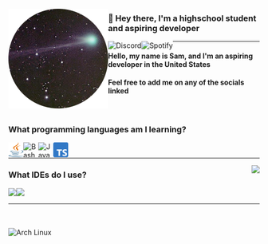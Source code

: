 <!--- Thanks to LlamaLad7 and Koding dev for the inspiration! https://github.com/LlamaLad7/LlamaLad7 https://github.com/KodingDev --->

<img 
     align="left" alt="Avatar" width="200px" 
     src="https://github.com/Scherso/Scherso/blob/main/assets/Scherso.png" 
/>

<h3 align="left">
     
   👋 Hey there, I'm a highschool student and aspiring developer
     
</h3>

<!--- Drawing the Spotify and Discord logos behind the page break, href is a link to the corresponding links. --->

<a href="https://discordapp.com/users/492816296103378948">
     <img 
          align="left" alt="Discord"
          src="https://img.shields.io/badge/-Salmon%232355-5865F2?&style=flat-square&logo=discord&logoColor=white"
     />
</a>
       
<a href="https://open.spotify.com/user/7xiu2hms0kghfyn9b2iw91dms?si=QyYfNVUVQQ-E89r2sDZXHA">
     <img 
          align="left" alt="Spotify" 
          src="https://img.shields.io/badge/-sam-1DB954?&style=flat-square&logo=spotify&logoColor=white"
     />
</a>

---

#### Hello, my name is Sam, and I'm an aspiring developer in the United States
#### Feel free to add me on any of the socials linked

<br /> 

### What programming languages am I learning?

<a href="https://www.java.com/en/download/help/whatis_java.html">
     <img 
         align="left" alt="Java" width="30px" height="30" 
         src="https://github.com/Scherso/Scherso/blob/main/assets/java.svg"
     />
</a>

<a href="https://www.gnu.org/software/bash/">
     <img 
         align="left" alt="Bash" width="30" height="30" 
         src="https://upload.wikimedia.org/wikipedia/commons/4/4b/Bash_Logo_Colored.svg" 
     />
</a>

<a href="https://javascript.com/">
     <img 
         align="left" alt="JavaScript" width="30" height="30" 
         src="https://upload.wikimedia.org/wikipedia/commons/6/6a/JavaScript-logo.png" 
     />
</a>

<a href="https://www.typescriptlang.org/">
     <img 
         align="left" alt="TypeScript" width="30" height="30" 
         src="https://github.com/Scherso/Scherso/blob/main/assets/ts.png" 
     />
</a> 

<br />

---

<!---
<img align="right"
     src="https://github-readme-stats.vercel.app/api?username=Scherso&count_private=true&text_color=444E59&title_color=444E59#gh-light-mode-only"
/>
--->

<img align="right"
     src="https://github-readme-stats.vercel.app/api?username=Scherso&border_color=2E343B&bg_color=0D1117&text_color=C9D1D9&title_color=C9D1D9&count_private=true#gh-dark-mode-only"
/>
          
### What IDEs do I use?

<a href="https://www.jetbrains.com/idea/">
     <img 
         align="left" height="30" 
         src="https://resources.jetbrains.com/storage/products/company/brand/logos/IntelliJ_IDEA_icon.svg"
     />
</a>

<a href="https://code.visualstudio.com/">
     <img 
         align="left" height="30" 
         src="https://user-images.githubusercontent.com/674621/71187801-14e60a80-2280-11ea-94c9-e56576f76baf.png"
     />
</a>

<br />

---

<br />
<br />

<a href="https://archlinux.org">
     <img 
          align="left" alt="Arch Linux" width"25px" height="25"
          src="http://www.archlinux.org/logos/archlinux-icon-crystal-64.svg"
     />
</a>

<!---
Scherso/Scherso is a ✨ special ✨ repository because its `README.md` (this file) appears on your GitHub profile.
You can click the Preview link to take a look at your changes.
--->
